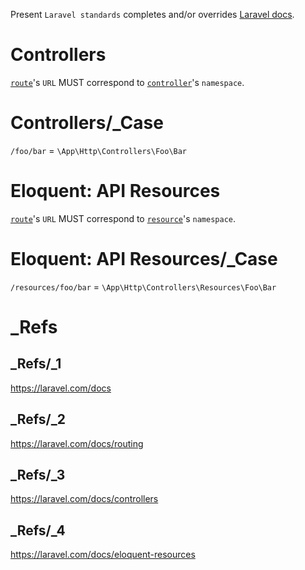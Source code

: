 Present `Laravel standards` completes and/or overrides [Laravel docs](#-refs--1).

# Controllers

[`route`](#-refs--2)'s `URL` MUST correspond to [`controller`](#-refs--3)'s `namespace`.

# Controllers/_Case

`/foo/bar` = `\App\Http\Controllers\Foo\Bar`

# Eloquent: API Resources

[`route`](#-refs--2)'s `URL` MUST correspond to [`resource`](#-refs--4)'s `namespace`.

# Eloquent: API Resources/_Case

`/resources/foo/bar` = `\App\Http\Controllers\Resources\Foo\Bar`

# _Refs

## _Refs/_1

https://laravel.com/docs

## _Refs/_2

https://laravel.com/docs/routing

## _Refs/_3

https://laravel.com/docs/controllers

## _Refs/_4

https://laravel.com/docs/eloquent-resources
